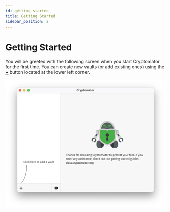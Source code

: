 ```yaml
---
id: getting-started
title: Getting Started
sidebar_position: 2
---
```


# Getting Started

You will be greeted with the following screen when you start Cryptomator for the first time. 
You can create new vaults (or add existing ones) using the [**+**](adding-vaults.md) button located at the lower left corner.

![Empty vault list](../../static/img/desktop/empty-vault-list.png)

<!-- Tutorial Video
## Tutorial Video

[![Cryptomator Tutorial: Get Started](https://img.youtube.com/vi/g9A0zihHZ14/0.jpg)](https://www.youtube.com/watch?v=g9A0zihHZ14)
-->
